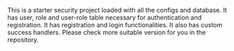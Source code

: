 This is a starter security project loaded with all the configs and database.
It has user, role and user-role table necessary for authentication and registration. It has registration and login functionalities.
It also has custom success handlers. Please check more suitable version for you in the repository. 
